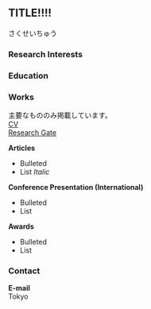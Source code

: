 ## TITLE!!!!

さくせいちゅう
  
### Research Interests

### Education

### Works
主要なもののみ掲載しています。  
[CV](url)  
[Research Gate](url)  
  
**Articles**
- Bulleted
- List
_Italic_
  
**Conference Presentation (International)**
- Bulleted
- List
  
**Awards**
- Bulleted
- List
  
### Contact
**E-mail**  
Tokyo 

